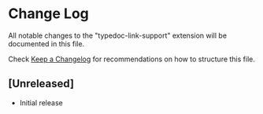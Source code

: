 # Change Log

All notable changes to the "typedoc-link-support" extension will be documented in this file.

Check [Keep a Changelog](http://keepachangelog.com/) for recommendations on how to structure this file.

## [Unreleased]

- Initial release